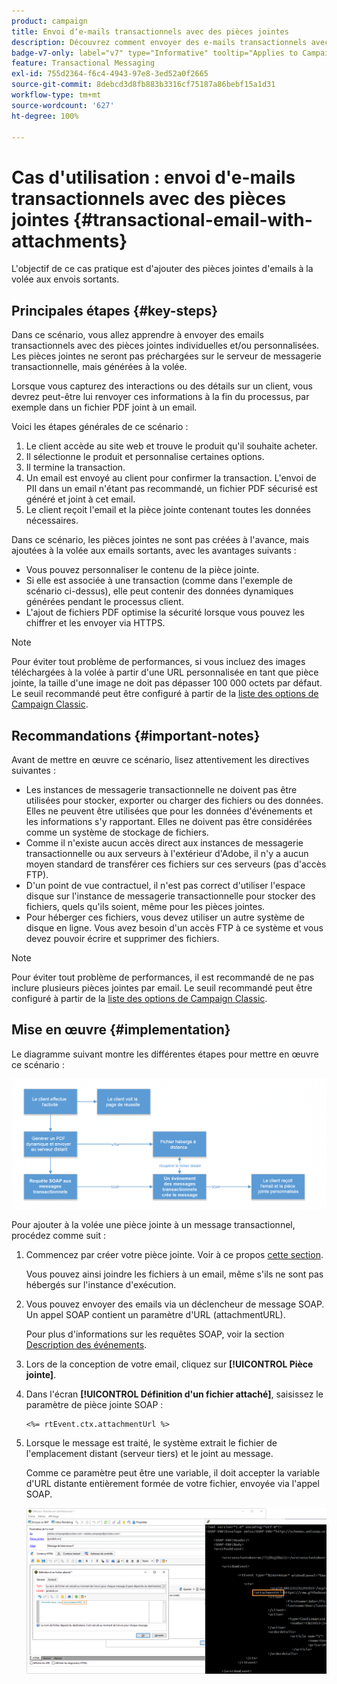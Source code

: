 ```yaml
---
product: campaign
title: Envoi dʼe-mails transactionnels avec des pièces jointes
description: Découvrez comment envoyer des e-mails transactionnels avec des pièces jointes individuelles et/ou personnalisées à lʼaide dʼAdobe Campaign
badge-v7-only: label="v7" type="Informative" tooltip="Applies to Campaign Classic v7 only"
feature: Transactional Messaging
exl-id: 755d2364-f6c4-4943-97e8-3ed52a0f2665
source-git-commit: 8debcd3d8fb883b3316cf75187a86bebf15a1d31
workflow-type: tm+mt
source-wordcount: '627'
ht-degree: 100%

---
```


# Cas d&#39;utilisation : envoi d&#39;e-mails transactionnels avec des pièces jointes {#transactional-email-with-attachments}



L&#39;objectif de ce cas pratique est d&#39;ajouter des pièces jointes d&#39;emails à la volée aux envois sortants.

## Principales étapes {#key-steps}

Dans ce scénario, vous allez apprendre à envoyer des emails transactionnels avec des pièces jointes individuelles et/ou personnalisées. Les pièces jointes ne seront pas préchargées sur le serveur de messagerie transactionnelle, mais générées à la volée.

Lorsque vous capturez des interactions ou des détails sur un client, vous devrez peut-être lui renvoyer ces informations à la fin du processus, par exemple dans un fichier PDF joint à un email.

Voici les étapes générales de ce scénario :

1. Le client accède au site web et trouve le produit qu&#39;il souhaite acheter.
1. Il sélectionne le produit et personnalise certaines options.
1. Il termine la transaction.
1. Un email est envoyé au client pour confirmer la transaction. L&#39;envoi de PII dans un email n&#39;étant pas recommandé, un fichier PDF sécurisé est généré et joint à cet email.
1. Le client reçoit l&#39;email et la pièce jointe contenant toutes les données nécessaires.

Dans ce scénario, les pièces jointes ne sont pas créées à l&#39;avance, mais ajoutées à la volée aux emails sortants, avec les avantages suivants :

* Vous pouvez personnaliser le contenu de la pièce jointe.
* Si elle est associée à une transaction (comme dans l&#39;exemple de scénario ci-dessus), elle peut contenir des données dynamiques générées pendant le processus client.
* L&#39;ajout de fichiers PDF optimise la sécurité lorsque vous pouvez les chiffrer et les envoyer via HTTPS.

>[!NOTE]
>
>Pour éviter tout problème de performances, si vous incluez des images téléchargées à la volée à partir d&#39;une URL personnalisée en tant que pièce jointe, la taille d&#39;une image ne doit pas dépasser 100 000 octets par défaut. Le seuil recommandé peut être configuré à partir de la [liste des options de Campaign Classic](../../installation/using/configuring-campaign-options.md#delivery).

## Recommandations {#important-notes}

Avant de mettre en œuvre ce scénario, lisez attentivement les directives suivantes :

* Les instances de messagerie transactionnelle ne doivent pas être utilisées pour stocker, exporter ou charger des fichiers ou des données. Elles ne peuvent être utilisées que pour les données d&#39;événements et les informations s&#39;y rapportant. Elles ne doivent pas être considérées comme un système de stockage de fichiers.
* Comme il n&#39;existe aucun accès direct aux instances de messagerie transactionnelle ou aux serveurs à l&#39;extérieur d&#39;Adobe, il n&#39;y a aucun moyen standard de transférer ces fichiers sur ces serveurs (pas d&#39;accès FTP).
* D&#39;un point de vue contractuel, il n&#39;est pas correct d&#39;utiliser l&#39;espace disque sur l&#39;instance de messagerie transactionnelle pour stocker des fichiers, quels qu&#39;ils soient, même pour les pièces jointes.
* Pour héberger ces fichiers, vous devez utiliser un autre système de disque en ligne. Vous avez besoin d&#39;un accès FTP à ce système et vous devez pouvoir écrire et supprimer des fichiers.

>[!NOTE]
>
>Pour éviter tout problème de performances, il est recommandé de ne pas inclure plusieurs pièces jointes par email. Le seuil recommandé peut être configuré à partir de la [liste des options de Campaign Classic](../../installation/using/configuring-campaign-options.md#delivery).

## Mise en œuvre {#implementation}

Le diagramme suivant montre les différentes étapes pour mettre en œuvre ce scénario :

![](assets/message-center-uc1.png)

Pour ajouter à la volée une pièce jointe à un message transactionnel, procédez comme suit :

1. Commencez par créer votre pièce jointe. Voir à ce propos [cette section](../../delivery/using/attaching-files.md#attach-a-personalized-file).

   Vous pouvez ainsi joindre les fichiers à un email, même s&#39;ils ne sont pas hébergés sur l&#39;instance d&#39;exécution.

1. Vous pouvez envoyer des emails via un déclencheur de message SOAP. Un appel SOAP contient un paramètre d&#39;URL (attachmentURL).

   Pour plus d&#39;informations sur les requêtes SOAP, voir la section [Description des événements](../../message-center/using/event-description.md).

1. Lors de la conception de votre email, cliquez sur **[!UICONTROL Pièce jointe]**.

1. Dans l&#39;écran **[!UICONTROL Définition d&#39;un fichier attaché]**, saisissez le paramètre de pièce jointe SOAP :

   ```
   <%= rtEvent.ctx.attachmentUrl %>
   ```

1. Lorsque le message est traité, le système extrait le fichier de l&#39;emplacement distant (serveur tiers) et le joint au message.

   Comme ce paramètre peut être une variable, il doit accepter la variable d&#39;URL distante entièrement formée de votre fichier, envoyée via l&#39;appel SOAP.

   ![](assets/message-center-uc2.png)
